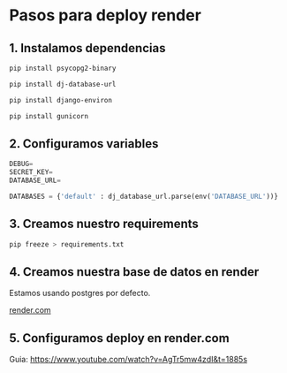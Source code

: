 # Pasos para deploy render

## 1. Instalamos dependencias

```bash
pip install psycopg2-binary

pip install dj-database-url

pip install django-environ

pip install gunicorn
```

## 2. Configuramos variables 

```python
DEBUG=
SECRET_KEY=
DATABASE_URL=
```

```py
DATABASES = {'default' : dj_database_url.parse(env('DATABASE_URL'))}
```

## 3. Creamos nuestro requirements

```bash
pip freeze > requirements.txt
```

## 4. Creamos nuestra base de datos en render

Estamos usando postgres por defecto.

[render.com](https://render.com//)

## 5. Configuramos deploy en render.com

Guia:
https://www.youtube.com/watch?v=AgTr5mw4zdI&t=1885s